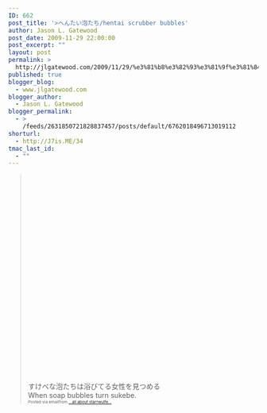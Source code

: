 ```yaml
---
ID: 662
post_title: '>へんたい泡たち/hentai scrubber bubbles'
author: Jason L. Gatewood
post_date: 2009-11-29 22:00:00
post_excerpt: ""
layout: post
permalink: >
  http://jlgatewood.com/2009/11/29/%e3%81%b8%e3%82%93%e3%81%9f%e3%81%84%e6%b3%a1%e3%81%9f%e3%81%a1hentai-scrubber-bubbles/
published: true
blogger_blog:
  - www.jlgatewood.com
blogger_author:
  - Jason L. Gatewood
blogger_permalink:
  - >
    /feeds/2631850721828837457/posts/default/6762018496713019112
shorturl:
  - http://J7is.ME/34
tmac_last_id:
  - ""
---
```

><div><object height="417" width="500"><param name="movie" value="http://www.youtube.com/v/C_g2vTFert4&hl=en&fs=1" /><param name="wmode" value="window" /><param name="allowFullScreen" value="true" /><param name="allowscriptaccess" value="always" /><embed src="http://www.youtube.com/v/C_g2vTFert4&hl=en&fs=1" type="application/x-shockwave-flash" allowfullscreen="true" allowscriptaccess="always" height="417" wmode="window" width="500"></embed></object><br /></div><div>すけべな泡たちは浴びてる女性を見つめる<br /></div><div>When soap bubbles turn sukebe. <br /></div><div style="font-size: 8px;">Posted via emailfrom <a href="http://starrwulfe.posterous.com/hentai-scrubber-bubbles">...all about starrwulfe...</a>  <br /></div>